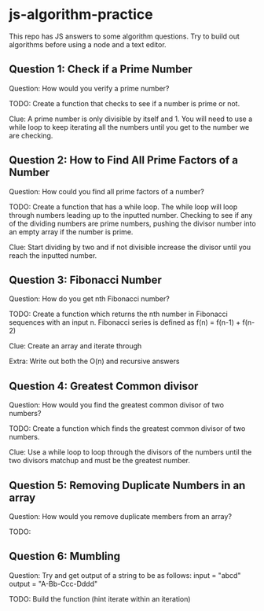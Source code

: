 # js-algorithm-practice

This repo has JS answers to some algorithm questions. Try to build out algorithms before using a node and a text editor.

## Question 1: Check if a Prime Number
Question: How would you verify a prime number?

TODO: Create a function that checks to see if a number is prime or not.

Clue: A prime number is only divisible by itself and 1. You will need to use a while loop to keep iterating all the numbers until you get to the number we are checking.

## Question 2: How to Find All Prime Factors of a Number
Question: How could you find all prime factors of a number?

TODO: Create a function that has a while loop. The while loop will loop through numbers leading up to the inputted number. Checking to see if any of the dividing numbers are prime numbers, pushing the divisor number into an empty array if the number is prime.

Clue: Start dividing by two and if not divisible increase the divisor until you reach the inputted number.

## Question 3: Fibonacci Number
Question: How do you get nth Fibonacci number?

TODO: Create a function which returns the nth number in Fibonacci sequences with an input n. Fibonacci series is defined as f(n) = f(n-1) + f(n-2)

Clue: Create an array and iterate through

Extra: Write out both the O(n) and recursive answers

## Question 4: Greatest Common divisor
Question: How would you find the greatest common divisor of two numbers?

TODO: Create a function which finds the greatest common divisor of two numbers.

Clue: Use a while loop to loop through the divisors of the numbers until the two divisors matchup and must be the greatest number.

## Question 5: Removing Duplicate Numbers in an array
Question: How would you remove duplicate members from an array?

TODO:

## Question 6: Mumbling
Question: Try and get output of a string to be as follows:
  input = "abcd"
  output = "A-Bb-Ccc-Dddd"

TODO: Build the function (hint iterate within an iteration)
